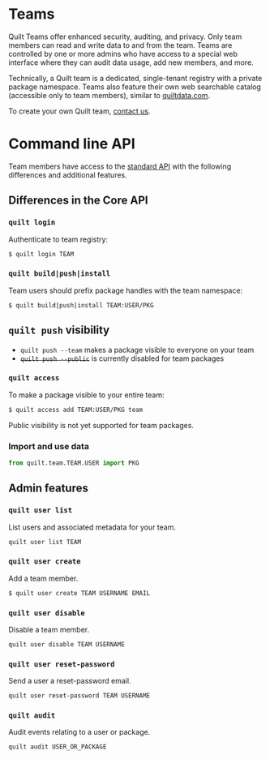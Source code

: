 # Teams

Quilt Teams offer enhanced security, auditing, and privacy. Only team members can read and write data to and from the team. Teams are controlled by one or more admins who have access to a special web interface where they can audit data usage, add new members, and more.

Technically, a Quilt team is a dedicated, single-tenant registry with a private package namespace. Teams also feature their own web searchable catalog (accessible only to team members), similar to [quiltdata.com](https://quiltdata.com).

To create your own Quilt team, [contact us](sales@quiltdata.io).

# Command line API
Team members have access to the [standard API](./api.md) with the following differences and additional features.

## Differences in the Core API
### `quilt login`
Authenticate to  team registry:
```sh
$ quilt login TEAM
``` 

### `quilt build|push|install`
Team users should prefix package handles with the team namespace:
```
$ quilt build|push|install TEAM:USER/PKG
```
## `quilt push` visibility
* `quilt push --team` makes a package visible to everyone on your team
* ~~`quilt push --public`~~ is currently disabled for team packages

### `quilt access`
To make a package visible to your entire team:
```sh
$ quilt access add TEAM:USER/PKG team
```
Public visibility is not yet supported for team packages.

### Import and use data
```python
from quilt.team.TEAM.USER import PKG
```

## Admin features
### `quilt user list`
List users and associated metadata for your team.
```sh
quilt user list TEAM
```

### `quilt user create`
Add a team member.
```sh
$ quilt user create TEAM USERNAME EMAIL
```

### `quilt user disable`
Disable a team member.
```sh
quilt user disable TEAM USERNAME
```

### `quilt user reset-password`
Send a user a reset-password email.
```sh
quilt user reset-password TEAM USERNAME
```

### `quilt audit`
Audit events relating to a user or package.
```sh
quilt audit USER_OR_PACKAGE
```
